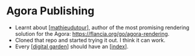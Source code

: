 # Agora Publishing

 - Learnt about [[mathieudutour]], author of the most promising rendering solution for the Agora: https://flancia.org/go/agora-rendering.
 - Cloned that repo and started trying it out. I think it can work.
 - Every [[digital garden]] should have an [[index]].


[//begin]: # "Autogenerated link references for markdown compatibility"
[mathieudutour]: mathieudutour.md "Mathieudutour"
[digital garden]: digital-garden.md "Digital Garden"
[index]: ../../index.md "Index"
[//end]: # "Autogenerated link references"